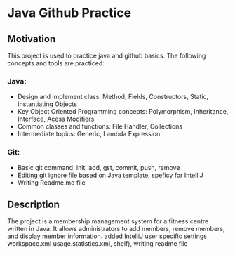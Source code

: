 # Java Github Practice 
## Motivation
This project is used to practice java and github basics. The following concepts and tools are practiced:
### Java: 
- Design and implement class: Method, Fields, Constructors, Static, instantiating Objects
- Key Object Oriented Programming concepts: Polymorphism, Inheritance, Interface, Acess Modifiers
- Common classes and functions: File Handler, Collections
- Intermediate topics: Generic, Lambda Expression
### Git: 
- Basic git command: init, add, gst, commit, push, remove
- Editing git ignore file based on Java template, speficy for IntelliJ
- Writing Readme.md file

## Description
The project is a membership management system for a fitness centre written in Java. It allows administrators to add members, remove members, and display member information. 
added IntelliJ user specific settings workspace.xml usage.statistics.xml, shelf), writing readme file
